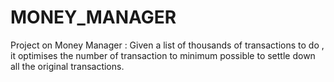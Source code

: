 # MONEY_MANAGER
Project on Money Manager : Given a list of thousands of transactions to do , it optimises the number of transaction to minimum possible to settle down all the original transactions.
